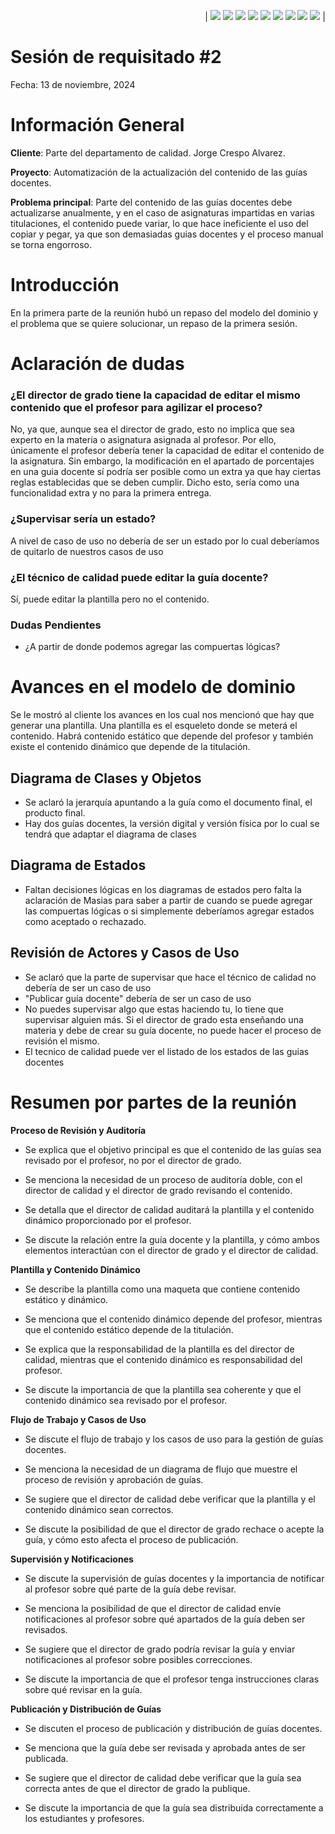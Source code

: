 <div align=right>

| [![](https://img.shields.io/badge/-Inicio-FFF?style=flat&logo=Emlakjet&logoColor=black)](/README.md) [![](https://img.shields.io/badge/-Modelo_de_Dominio-FFF?style=flat&logo=LiveChat&logoColor=black)](/ModeloDelDominio/modeloDelDominio.md) [![](https://img.shields.io/badge/-Actores-FFF?style=flat&logo=openstreetmap&logoColor=black)](/CasosDeUso/Actividades/Actores.md) [![](https://img.shields.io/badge/-Casos_De_Uso-FFF?style=flat&logo=openstreetmap&logoColor=black)](/CasosDeUso/Actividades/CasosDeUso.md) [![](https://img.shields.io/badge/-Diagrama_De_Contexto-FFF?style=flat&logo=openstreetmap&logoColor=black)](/CasosDeUso/diagramaDeContexto/diagramaDeContexto.md) [![](https://img.shields.io/badge/-Priorización_Casos_De_Uso-FFF?style=flat&logo=openstreetmap&logoColor=black)](/CasosDeUso/Priorizacion.md) [![](https://img.shields.io/badge/-Detallado_Casos_De_Uso-FFF?style=flat&logo=openstreetmap&logoColor=black)](/CasosDeUso/Actividades/Detallar.md) [![](https://img.shields.io/badge/-Prototipos-FFF?style=flat&logo=openstreetmap&logoColor=black)](/CasosDeUso/Actividades/Prototipos/README.md) [![](https://img.shields.io/badge/-Sesiones_de_Requisitado-FFF?style=flat&logo=Proton&logoColor=black)](/SesionesDeRequisitado)  |

</div>

</div>

# Sesión de requisitado #2
Fecha: 13 de noviembre, 2024

# Información General
**Cliente**: Parte del departamento de calidad. Jorge Crespo Alvarez.

**Proyecto**: Automatización de la actualización del contenido de las guías docentes.

**Problema principal**: Parte del contenido de las guías docentes debe actualizarse anualmente, y en el caso de asignaturas impartidas en varias titulaciones, el contenido puede variar, lo que hace ineficiente el uso del copiar y pegar, ya que son demasiadas guias docentes y el proceso manual se torna engorroso. 

# Introducción
En la primera parte de la reunión hubó un repaso del modelo del dominio y el problema que se quiere solucionar, un repaso de la primera sesión.

# Aclaración de dudas

### ¿El director de grado tiene la capacidad de editar el mismo contenido que el profesor para agilizar el proceso?

No, ya que, aunque sea el director de grado, esto no implica que sea experto en la materia o asignatura asignada al profesor. Por ello, únicamente el profesor debería tener la capacidad de editar el contenido de la asignatura. Sin embargo, la modificación en el apartado de porcentajes en una guia docente sí podría ser posible como un extra ya que hay ciertas reglas establecidas que se deben cumplir.  Dicho esto, sería como una funcionalidad extra y no para la primera entrega.

### ¿Supervisar sería un estado?
A nivel de caso de uso no debería de ser un estado por lo cual deberíamos de quitarlo de nuestros casos de uso

### ¿El técnico de calidad puede editar la guía docente?
Sí, puede editar la plantilla pero no el contenido.

### Dudas Pendientes
- ¿A partir de donde podemos agregar las compuertas lógicas?


# Avances en el modelo de dominio

Se le mostró al cliente los avances en los cual nos mencionó que hay que generar una plantilla. Una plantilla es el esqueleto donde se meterá el contenido.  Habrá contenido estático que depende del profesor y también existe el contenido dinámico que depende de la titulación.

## Diagrama de Clases y Objetos
- Se aclaró la jerarquía apuntando a la guía como el documento final, el producto final.
- Hay dos guías docentes, la versión digital y versión física por lo cual se tendrá que adaptar el diagrama de clases

## Diagrama de Estados
- Faltan decisiones lógicas en los diagramas de estados pero falta la aclaración de Masias para saber a partir de cuando se puede agregar las compuertas lógicas o si simplemente deberíamos agregar estados como aceptado o rechazado.

## Revisión de Actores y Casos de Uso
- Se aclaró que la parte de supervisar que hace el técnico de calidad no debería de ser un caso de uso
- "Publicar guía docente" debería de ser un caso de uso
- No puedes supervisar algo que estas haciendo tu, lo tiene que supervisar alguien más.  Si el director de grado esta enseñando una materia y debe de crear su guía docente, no puede hacer el proceso de revisión el mismo.
- El tecnico de calidad puede ver el listado de los estados de las guias docentes


# Resumen por partes de la reunión


**Proceso de Revisión y Auditoría**

- Se explica que el objetivo principal es que el contenido de las guías sea revisado por el profesor, no por el director de grado.

- Se menciona la necesidad de un proceso de auditoría doble, con el director de calidad y el director de grado revisando el contenido.

- Se detalla que el director de calidad auditará la plantilla y el contenido dinámico proporcionado por el profesor.

- Se discute la relación entre la guía docente y la plantilla, y cómo ambos elementos interactúan con el director de grado y el director de calidad.

**Plantilla y Contenido Dinámico**
- Se describe la plantilla como una maqueta que contiene contenido estático y dinámico.

- Se menciona que el contenido dinámico depende del profesor, mientras que el contenido estático depende de la titulación.

- Se explica que la responsabilidad de la plantilla es del director de calidad, mientras que el contenido dinámico es responsabilidad del profesor.

- Se discute la importancia de que la plantilla sea coherente y que el contenido dinámico sea revisado por el profesor.

**Flujo de Trabajo y Casos de Uso**
- Se discute el flujo de trabajo y los casos de uso para la gestión de guías docentes.

- Se menciona la necesidad de un diagrama de flujo que muestre el proceso de revisión y aprobación de guías.

- Se sugiere que el director de calidad debe verificar que la plantilla y el contenido dinámico sean correctos.

- Se discute la posibilidad de que el director de grado rechace o acepte la guía, y cómo esto afecta el proceso de publicación.

**Supervisión y Notificaciones**
- Se discute la supervisión de guías docentes y la importancia de notificar al profesor sobre qué parte de la guía debe revisar.

- Se menciona la posibilidad de que el director de calidad envíe notificaciones al profesor sobre qué apartados de la guía deben ser revisados.

- Se sugiere que el director de grado podría revisar la guía y enviar notificaciones al profesor sobre posibles correcciones.

- Se discute la importancia de que el profesor tenga instrucciones claras sobre qué revisar en la guía.


**Publicación y Distribución de Guías**
- Se discuten el proceso de publicación y distribución de guías docentes.

- Se menciona que la guía debe ser revisada y aprobada antes de ser publicada.

- Se sugiere que el director de calidad debe verificar que la guía sea correcta antes de que el director de grado la publique.

- Se discute la importancia de que la guía sea distribuida correctamente a los estudiantes y profesores.
